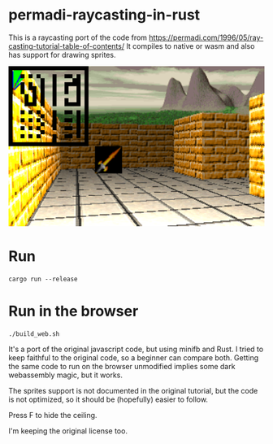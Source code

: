 # permadi-raycasting-in-rust
This is a raycasting port of the code from https://permadi.com/1996/05/ray-casting-tutorial-table-of-contents/
It compiles to native or wasm and also has support for drawing sprites.

![Alt text](./screenshot.png?raw=true "Screenshot")

# Run

    cargo run --release

# Run in the browser

    ./build_web.sh


It's a port of the original javascript code, but using minifb and Rust.
I tried to keep faithful to the original code, so a beginner can compare both.
Getting the same code to run on the browser unmodified implies some dark
webassembly magic, but it works.

The sprites support is not documented in the original tutorial, but the code is not
optimized, so it should be (hopefully) easier to follow.

Press F to hide the ceiling.

I'm keeping the original license too.
